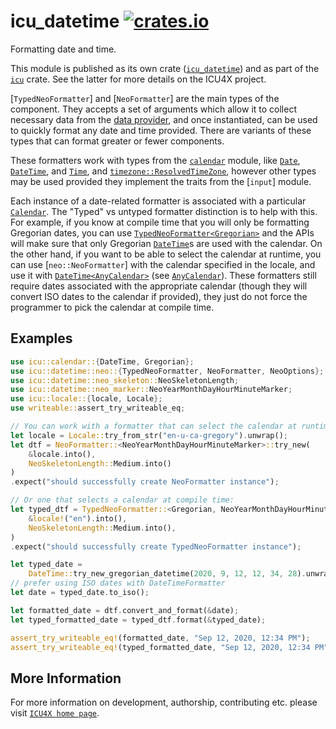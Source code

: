 # icu_datetime [![crates.io](https://img.shields.io/crates/v/icu_datetime)](https://crates.io/crates/icu_datetime)

<!-- cargo-rdme start -->

Formatting date and time.

This module is published as its own crate ([`icu_datetime`](https://docs.rs/icu_datetime/latest/icu_datetime/))
and as part of the [`icu`](https://docs.rs/icu/latest/icu/) crate. See the latter for more details on the ICU4X project.

[`TypedNeoFormatter`] and [`NeoFormatter`] are the main types of the component. They accepts a set of arguments which
allow it to collect necessary data from the [data provider], and once instantiated, can be
used to quickly format any date and time provided. There are variants of these types that can format greater or fewer components.

These formatters work with types from the [`calendar`] module, like [`Date`], [`DateTime`], and [`Time`],
and [`timezone::ResolvedTimeZone`], however other types may be used provided they implement the traits from the [`input`] module.

Each instance of a date-related formatter is associated with a particular [`Calendar`].
The "Typed" vs untyped formatter distinction is to help with this. For example, if you know at compile time that you
will only be formatting Gregorian dates, you can use [`TypedNeoFormatter<Gregorian>`](TypedNeoFormatter) and the
APIs will make sure that only Gregorian [`DateTime`]s are used with the calendar. On the other hand, if you want to be able to select
the calendar at runtime, you can use [`neo::NeoFormatter`] with the calendar specified in the locale, and use it with
[`DateTime<AnyCalendar>`](icu_calendar::DateTime) (see [`AnyCalendar`]). These formatters still require dates associated
with the appropriate calendar (though they will convert ISO dates to the calendar if provided), they just do not force the
programmer to pick the calendar at compile time.


## Examples

```rust
use icu::calendar::{DateTime, Gregorian};
use icu::datetime::neo::{TypedNeoFormatter, NeoFormatter, NeoOptions};
use icu::datetime::neo_skeleton::NeoSkeletonLength;
use icu::datetime::neo_marker::NeoYearMonthDayHourMinuteMarker;
use icu::locale::{locale, Locale};
use writeable::assert_try_writeable_eq;

// You can work with a formatter that can select the calendar at runtime:
let locale = Locale::try_from_str("en-u-ca-gregory").unwrap();
let dtf = NeoFormatter::<NeoYearMonthDayHourMinuteMarker>::try_new(
    &locale.into(),
    NeoSkeletonLength::Medium.into()
)
.expect("should successfully create NeoFormatter instance");

// Or one that selects a calendar at compile time:
let typed_dtf = TypedNeoFormatter::<Gregorian, NeoYearMonthDayHourMinuteMarker>::try_new(
    &locale!("en").into(),
    NeoSkeletonLength::Medium.into(),
)
.expect("should successfully create TypedNeoFormatter instance");

let typed_date =
    DateTime::try_new_gregorian_datetime(2020, 9, 12, 12, 34, 28).unwrap();
// prefer using ISO dates with DateTimeFormatter
let date = typed_date.to_iso();

let formatted_date = dtf.convert_and_format(&date);
let typed_formatted_date = typed_dtf.format(&typed_date);

assert_try_writeable_eq!(formatted_date, "Sep 12, 2020, 12:34 PM");
assert_try_writeable_eq!(typed_formatted_date, "Sep 12, 2020, 12:34 PM");
```

[data provider]: icu_provider
[`ICU4X`]: ../icu/index.html
[`Length`]: options::length
[`DateTime`]: calendar::{DateTime}
[`Date`]: calendar::{Date}
[`Time`]: calendar::types::{Time}
[`Calendar`]: calendar::{Calendar}
[`AnyCalendar`]: calendar::any_calendar::{AnyCalendar}
[`timezone::ResolvedTimeZone`]: icu::timezone::{ResolvedTimeZone}

<!-- cargo-rdme end -->

## More Information

For more information on development, authorship, contributing etc. please visit [`ICU4X home page`](https://github.com/unicode-org/icu4x).
